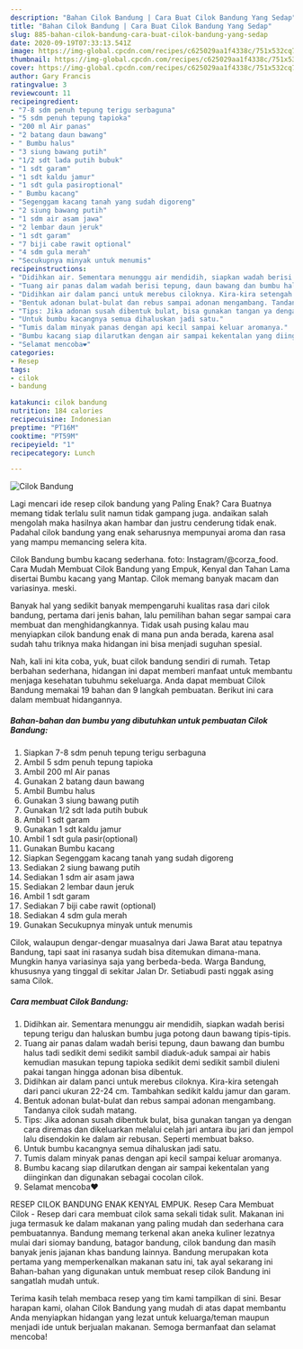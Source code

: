 ```yaml
---
description: "Bahan Cilok Bandung | Cara Buat Cilok Bandung Yang Sedap"
title: "Bahan Cilok Bandung | Cara Buat Cilok Bandung Yang Sedap"
slug: 885-bahan-cilok-bandung-cara-buat-cilok-bandung-yang-sedap
date: 2020-09-19T07:33:13.541Z
image: https://img-global.cpcdn.com/recipes/c625029aa1f4338c/751x532cq70/cilok-bandung-foto-resep-utama.jpg
thumbnail: https://img-global.cpcdn.com/recipes/c625029aa1f4338c/751x532cq70/cilok-bandung-foto-resep-utama.jpg
cover: https://img-global.cpcdn.com/recipes/c625029aa1f4338c/751x532cq70/cilok-bandung-foto-resep-utama.jpg
author: Gary Francis
ratingvalue: 3
reviewcount: 11
recipeingredient:
- "7-8 sdm penuh tepung terigu serbaguna"
- "5 sdm penuh tepung tapioka"
- "200 ml Air panas"
- "2 batang daun bawang"
- " Bumbu halus"
- "3 siung bawang putih"
- "1/2 sdt lada putih bubuk"
- "1 sdt garam"
- "1 sdt kaldu jamur"
- "1 sdt gula pasiroptional"
- " Bumbu kacang"
- "Segenggam kacang tanah yang sudah digoreng"
- "2 siung bawang putih"
- "1 sdm air asam jawa"
- "2 lembar daun jeruk"
- "1 sdt garam"
- "7 biji cabe rawit optional"
- "4 sdm gula merah"
- "Secukupnya minyak untuk menumis"
recipeinstructions:
- "Didihkan air. Sementara menunggu air mendidih, siapkan wadah berisi tepung terigu dan haluskan bumbu juga potong daun bawang tipis-tipis."
- "Tuang air panas dalam wadah berisi tepung, daun bawang dan bumbu halus tadi sedikit demi sedikit sambil diaduk-aduk sampai air habis kemudian masukan tepung tapioka sedikit demi sedikit sambil diuleni pakai tangan hingga adonan bisa dibentuk."
- "Didihkan air dalam panci untuk merebus ciloknya. Kira-kira setengah dari panci ukuran 22-24 cm. Tambahkan sedikit kaldu jamur dan garam."
- "Bentuk adonan bulat-bulat dan rebus sampai adonan mengambang. Tandanya cilok sudah matang."
- "Tips: Jika adonan susah dibentuk bulat, bisa gunakan tangan ya dengan cara diremas dan dikeluarkan melalui celah jari antara ibu jari dan jempol lalu disendokin ke dalam air rebusan. Seperti membuat bakso."
- "Untuk bumbu kacangnya semua dihaluskan jadi satu."
- "Tumis dalam minyak panas dengan api kecil sampai keluar aromanya."
- "Bumbu kacang siap dilarutkan dengan air sampai kekentalan yang diinginkan dan digunakan sebagai cocolan cilok."
- "Selamat mencoba❤"
categories:
- Resep
tags:
- cilok
- bandung

katakunci: cilok bandung 
nutrition: 184 calories
recipecuisine: Indonesian
preptime: "PT16M"
cooktime: "PT59M"
recipeyield: "1"
recipecategory: Lunch

---
```



![Cilok Bandung](https://img-global.cpcdn.com/recipes/c625029aa1f4338c/751x532cq70/cilok-bandung-foto-resep-utama.jpg)

Lagi mencari ide resep cilok bandung yang Paling Enak? Cara Buatnya memang tidak terlalu sulit namun tidak gampang juga. andaikan salah mengolah maka hasilnya akan hambar dan justru cenderung tidak enak. Padahal cilok bandung yang enak seharusnya mempunyai aroma dan rasa yang mampu memancing selera kita.

Cilok Bandung bumbu kacang sederhana. foto: Instagram/@corza_food. Cara Mudah Membuat Cilok Bandung yang Empuk, Kenyal dan Tahan Lama disertai Bumbu kacang yang Mantap. Cilok memang banyak macam dan variasinya. meski.

Banyak hal yang sedikit banyak mempengaruhi kualitas rasa dari cilok bandung, pertama dari jenis bahan, lalu pemilihan bahan segar sampai cara membuat dan menghidangkannya. Tidak usah pusing kalau mau menyiapkan cilok bandung enak di mana pun anda berada, karena asal sudah tahu triknya maka hidangan ini bisa menjadi suguhan spesial.


Nah, kali ini kita coba, yuk, buat cilok bandung sendiri di rumah. Tetap berbahan sederhana, hidangan ini dapat memberi manfaat untuk membantu menjaga kesehatan tubuhmu sekeluarga. Anda dapat membuat Cilok Bandung memakai 19 bahan dan 9 langkah pembuatan. Berikut ini cara dalam membuat hidangannya.

<!--inarticleads1-->

##### Bahan-bahan dan bumbu yang dibutuhkan untuk pembuatan Cilok Bandung:

1. Siapkan 7-8 sdm penuh tepung terigu serbaguna
1. Ambil 5 sdm penuh tepung tapioka
1. Ambil 200 ml Air panas
1. Gunakan 2 batang daun bawang
1. Ambil  Bumbu halus
1. Gunakan 3 siung bawang putih
1. Gunakan 1/2 sdt lada putih bubuk
1. Ambil 1 sdt garam
1. Gunakan 1 sdt kaldu jamur
1. Ambil 1 sdt gula pasir(optional)
1. Gunakan  Bumbu kacang
1. Siapkan Segenggam kacang tanah yang sudah digoreng
1. Sediakan 2 siung bawang putih
1. Sediakan 1 sdm air asam jawa
1. Sediakan 2 lembar daun jeruk
1. Ambil 1 sdt garam
1. Sediakan 7 biji cabe rawit (optional)
1. Sediakan 4 sdm gula merah
1. Gunakan Secukupnya minyak untuk menumis


Cilok, walaupun dengar-dengar muasalnya dari Jawa Barat atau tepatnya Bandung, tapi saat ini rasanya sudah bisa ditemukan dimana-mana. Mungkin hanya variasinya saja yang berbeda-beda. Warga Bandung, khususnya yang tinggal di sekitar Jalan Dr. Setiabudi pasti nggak asing sama Cilok. 

<!--inarticleads2-->

##### Cara membuat Cilok Bandung:

1. Didihkan air. Sementara menunggu air mendidih, siapkan wadah berisi tepung terigu dan haluskan bumbu juga potong daun bawang tipis-tipis.
1. Tuang air panas dalam wadah berisi tepung, daun bawang dan bumbu halus tadi sedikit demi sedikit sambil diaduk-aduk sampai air habis kemudian masukan tepung tapioka sedikit demi sedikit sambil diuleni pakai tangan hingga adonan bisa dibentuk.
1. Didihkan air dalam panci untuk merebus ciloknya. Kira-kira setengah dari panci ukuran 22-24 cm. Tambahkan sedikit kaldu jamur dan garam.
1. Bentuk adonan bulat-bulat dan rebus sampai adonan mengambang. Tandanya cilok sudah matang.
1. Tips: Jika adonan susah dibentuk bulat, bisa gunakan tangan ya dengan cara diremas dan dikeluarkan melalui celah jari antara ibu jari dan jempol lalu disendokin ke dalam air rebusan. Seperti membuat bakso.
1. Untuk bumbu kacangnya semua dihaluskan jadi satu.
1. Tumis dalam minyak panas dengan api kecil sampai keluar aromanya.
1. Bumbu kacang siap dilarutkan dengan air sampai kekentalan yang diinginkan dan digunakan sebagai cocolan cilok.
1. Selamat mencoba❤


RESEP CILOK BANDUNG ENAK KENYAL EMPUK. Resep Cara Membuat Cilok - Resep dari cara membuat cilok sama sekali tidak sulit. Makanan ini juga termasuk ke dalam makanan yang paling mudah dan sederhana cara pembuatannya. Bandung memang terkenal akan aneka kuliner lezatnya mulai dari siomay bandung, batagor bandung, cilok bandung dan masih banyak jenis jajanan khas bandung lainnya. Bandung merupakan kota pertama yang memperkenalkan makanan satu ini, tak ayal sekarang ini Bahan-bahan yang digunakan untuk membuat resep cilok Bandung ini sangatlah mudah untuk. 

Terima kasih telah membaca resep yang tim kami tampilkan di sini. Besar harapan kami, olahan Cilok Bandung yang mudah di atas dapat membantu Anda menyiapkan hidangan yang lezat untuk keluarga/teman maupun menjadi ide untuk berjualan makanan. Semoga bermanfaat dan selamat mencoba!
